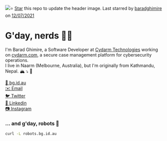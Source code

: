 <img src="https://images.unsplash.com/photo-1473448912268-2022ce9509d8?ixid=MnwxNDk2MTh8MHwxfHJhbmRvbXx8fHx8fHx8fDE2MjYwNjAxNDU&ixlib=rb-1.2.1/&fm=jpg&crop=faces&fit=crop&h=540&w=1920"/>⭐️ [Star](https://github.com/baradghimire/baradghimire) this repo to update the header image. Last starred by [baradghimire](https://github.com/baradghimire) on [12/07/2021](https://github.com/baradghimire/baradghimire/actions)

# G'day, nerds 👋🏽

I'm Barad Ghimire, a Software Developer at [Cydarm Technologies](https://github.com/cydarm) working on [cydarm.com](https://www.cydarm.com/), a secure case management platform for cybersecurity operations.<br>
I live in Naarm (Melbourne, Australia), but I'm originally from Kathmandu, Nepal. 🏔 ⤵ 🦘<br>

[🔗 bg.id.au](https://bg.id.au)<br>
[✉️ Email](mailto:hi@bg.id.au)<br>
[🐦 Twitter](https://twitter.com/barad)<br>
[👔 Linkedin](https://linkedin.com/in/baradghimire)<br>
[📷 Instagram](https://instagram.com/baradghimire)<br>

### ... and g'day, robots 🤖

```sh
curl -L robots.bg.id.au
```
